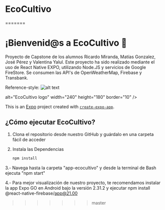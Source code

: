 # EcoCultivo
=======
# ¡Bienvenid@s a EcoCultivo 👋

Proyecto de Capstone de los alumnos Ricardo Miranda, Matías Gonzalez, José Pérez y Valentina Yalul.
Este proyecto ha sido realizado mediante el uso de React Native EXPO, utilizando Node.JS y servicios de Google FireStore. Se consumen las API's de OpenWeatherMap, Firebase y Transbank.

Reference-style: 
![alt text][logo]

[logo]: https://firebasestorage.googleapis.com/v0/b/ecocultivoapp.appspot.com/o/img%2FEcoCultivo.png?alt=media&token=7584781b-e9ad-4f6e-8a01-8cdc59f9b88f "Logo Title Text 2"
alt="EcoCultivo logo" width="240" height="180" border="10" /></a>

This is an [Expo](https://expo.dev) project created with [`create-expo-app`](https://www.npmjs.com/package/create-expo-app).

## ¿Cómo ejecutar EcoCultivo?

1. Clona el repositorio desde nuestro GitHub y guárdalo en una carpeta fácil de acceder

2. Instala las Dependencias

   ```bash
   npm install
   ```
3.- Navega hasta la carpeta "app-ecocultivo" y desde la terminal de Bash ejecuta "npm start"

4.- Para mejor visualización de nuestro proyecto, te recomendamos instalar la app Expo GO en Android bajo la versión 2.31.2 y ejecutar npm install @react-native-firebase/app@21.00 
>>>>>>> master
